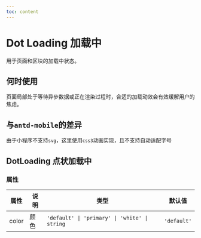 ```yaml
---
toc: content
---
```


# Dot Loading 加载中

用于页面和区块的加载中状态。

## 何时使用

页面局部处于等待异步数据或正在渲染过程时，合适的加载动效会有效缓解用户的焦虑。

## 与`antd-mobile`的差异

由于小程序不支持`svg`，这里使用`css3`动画实现，且不支持自动适配字号

## DotLoading 点状加载中

<code src="./demos/demo1.tsx"></code>

### 属性

| 属性  | 说明 | 类型                                          | 默认值      |
| ----- | ---- | --------------------------------------------- | ----------- |
| color | 颜色 | `'default' \| 'primary' \| 'white' \| string` | `'default'` |
